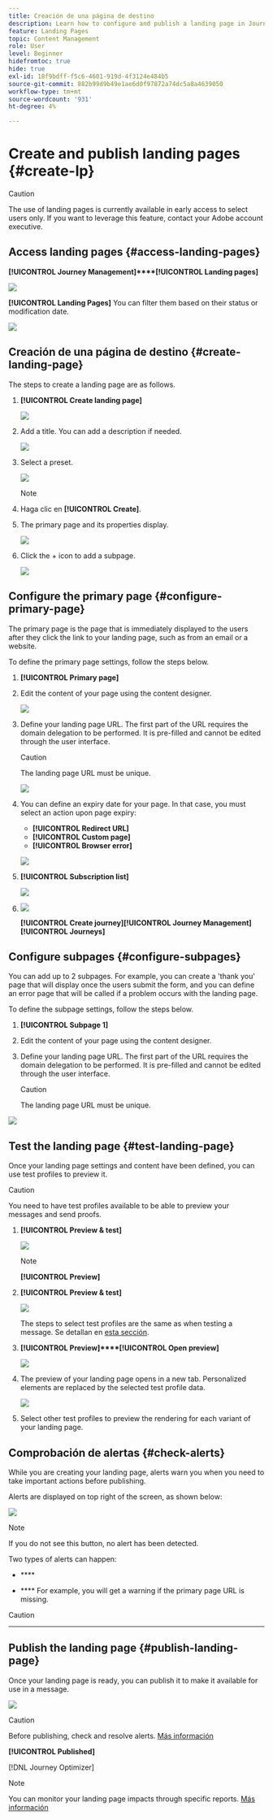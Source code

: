 ```yaml
---
title: Creación de una página de destino
description: Learn how to configure and publish a landing page in Journey Optimizer
feature: Landing Pages
topic: Content Management
role: User
level: Beginner
hidefromtoc: true
hide: true
exl-id: 18f9bdff-f5c6-4601-919d-4f3124e484b5
source-git-commit: 882b99d9b49e1ae6d0f97872a74dc5a8a4639050
workflow-type: tm+mt
source-wordcount: '931'
ht-degree: 4%

---
```


# Create and publish landing pages {#create-lp}

>[!CAUTION]
>
>The use of landing pages is currently available in early access to select users only. If you want to leverage this feature, contact your Adobe account executive.

## Access landing pages {#access-landing-pages}

**[!UICONTROL Journey Management]****[!UICONTROL Landing pages]**

![](assets/lp_access-list.png)

**[!UICONTROL Landing Pages]** You can filter them based on their status or modification date.

![](assets/lp_access-list-filter.png)

## Creación de una página de destino {#create-landing-page}

The steps to create a landing page are as follows.

1. **[!UICONTROL Create landing page]**

   ![](assets/lp_create-lp.png)

1. Add a title. You can add a description if needed.

   ![](assets/lp_create-lp-details.png)

1. Select a preset.

   ![](assets/lp_create-lp-presets.png)

   >[!NOTE]
   >
   >[](https://helpx.adobe.com/es/enterprise/admin-guide.html/enterprise/using/support-for-experience-cloud.ug.html)

1. Haga clic en **[!UICONTROL Create]**.

1. The primary page and its properties display. [](#configure-primary-page)

   ![](assets/lp_primary-page.png)

1. Click the + icon to add a subpage. [](#configure-subpages)

   ![](assets/lp_add-subpage.png)

[](#configure-primary-page)[](#configure-subpages)[](#test-landing-page)[](#publish-landing-page)

## Configure the primary page {#configure-primary-page}

The primary page is the page that is immediately displayed to the users after they click the link to your landing page, such as from an email or a website.

To define the primary page settings, follow the steps below.

1. **[!UICONTROL Primary page]**

1. Edit the content of your page using the content designer. [](design-lp.md)

   ![](assets/lp_open-designer.png)

1. Define your landing page URL. The first part of the URL requires the domain delegation to be performed. It is pre-filled and cannot be edited through the user interface. [](https://helpx.adobe.com/enterprise/admin-guide.html/enterprise/using/support-for-experience-cloud.ug.html)

   >[!CAUTION]
   >
   >The landing page URL must be unique.

   ![](assets/lp_access-url.png)

1. You can define an expiry date for your page. In that case, you must select an action upon page expiry:

   * **[!UICONTROL Redirect URL]**
   * **[!UICONTROL Custom page]**[](#configure-subpages)
   * **[!UICONTROL Browser error]**

   ![](assets/lp_expiry-date.png)

   <!--1. In the **[!UICONTROL Additional data]** section, define a **[!UICONTROL Key]** and the corresponding **[!UICONTROL Parameter value]**. // you can define how the data entered in the landing page is managed once it has been submitted by a user??-->

1. [](design-lp.md)**[!UICONTROL Subscription list]**

   ![](assets/lp_subscription-list.png)

1. [](../building-journeys/journey-gs.md#jo-build) [](lp-use-cases.md#subscription-to-a-service)

   ![](assets/lp_create-journey.png)

   **[!UICONTROL Create journey]****[!UICONTROL Journey Management]****[!UICONTROL Journeys]**

## Configure subpages {#configure-subpages}

You can add up to 2 subpages. For example, you can create a &#39;thank you&#39; page that will display once the users submit the form, and you can define an error page that will be called if a problem occurs with the landing page.

To define the subpage settings, follow the steps below.

1. **[!UICONTROL Subpage 1]**

1. Edit the content of your page using the content designer. [](design-lp.md)

1. Define your landing page URL. The first part of the URL requires the domain delegation to be performed. It is pre-filled and cannot be edited through the user interface. [](https://helpx.adobe.com/enterprise/admin-guide.html/enterprise/using/support-for-experience-cloud.ug.html)

   >[!CAUTION]
   >
   >The landing page URL must be unique.

![](assets/lp_subpage-settings.png)

## Test the landing page {#test-landing-page}

Once your landing page settings and content have been defined, you can use test profiles to preview it. [](../personalization/personalize.md)

>[!CAUTION]
>
>You need to have test profiles available to be able to preview your messages and send proofs. [](../building-journeys/creating-test-profiles.md)

1. **[!UICONTROL Preview & test]**

   ![](assets/lp_preview-button.png)

   >[!NOTE]
   >
   >**[!UICONTROL Preview]**

1. **[!UICONTROL Preview & test]**

   ![](assets/lp_test-profiles.png)

   The steps to select test profiles are the same as when testing a message. Se detallan en [esta sección](../messages/preview.md#select-test-profiles).

1. **[!UICONTROL Preview]****[!UICONTROL Open preview]**

   ![](assets/lp_open-preview.png)

1. The preview of your landing page opens in a new tab. Personalized elements are replaced by the selected test profile data.

   ![](assets/lp_preview.png)

1. Select other test profiles to preview the rendering for each variant of your landing page.

## Comprobación de alertas {#check-alerts}

While you are creating your landing page, alerts warn you when you need to take important actions before publishing.

Alerts are displayed on top right of the screen, as shown below:

![](assets/lp_alerts.png)

>[!NOTE]
>
>If you do not see this button, no alert has been detected.

Two types of alerts can happen:

* ****<!--For example, a message will display if -->

* **** For example, you will get a warning if the primary page URL is missing.

<!--All possible warnings and errors are detailed [below](#alerts-and-warnings).-->

>[!CAUTION]
>
> ****

<!--The settings and elements checked by the system are listed below. You will also find information on how to adapt your configuration to resolve the corresponding issues.

**Warnings**:

* 

**Errors**:

* 

>[!CAUTION]
>
> To be able to publish your message, you need to resolve all **error** alerts.
-->

## Publish the landing page {#publish-landing-page}

Once your landing page is ready, you can publish it to make it available for use in a message.

![](assets/lp_publish.png)

>[!CAUTION]
>
>Before publishing, check and resolve alerts. [Más información](#check-alerts)

**[!UICONTROL Published]**

[!DNL Journey Optimizer][](../messages/create-message.md)[](../building-journeys/journey.md)

>[!NOTE]
>
>You can monitor your landing page impacts through specific reports. [Más información](lp-report.md)

